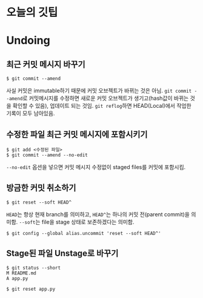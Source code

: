 # 오늘의 깃팁

# Undoing

## 최근 커밋 메시지 바꾸기
```
$ git commit --amend
```

사실 커밋은 immutable하기 때문에 커밋 오브젝트가 바뀌는 것은 아님. `git commit --amend`로 커밋메시지를 수정하면 새로운 커밋 오브젝트가 생기고(hash값이 바뀌는 것을 확인할 수 있음), 업데이트 되는 것임. `git reflog`하면 HEAD(Local)에서 작업한 기록이 모두 남아있음.

## 수정한 파일 최근 커밋 메시지에 포함시키기
```
$ git add <수정된 파일>
$ git commit --amend --no-edit
```

`--no-edit` 옵션을 넣으면 커밋 메시지 수정없이 staged files를 커밋에 포함시킴.

## 방금한 커밋 취소하기 
```
$ git reset --soft HEAD^
```

`HEAD`는 항상 현재 branch를 의미하고, `HEAD^`는 하나의 커밋 전(parent commit)을 의미함. `--soft`는 file을 stage 상태로 보존하겠다는 의미함.

```
$ git config --global alias.uncommit 'reset --soft HEAD^'
```

## Stage된 파일 Unstage로 바꾸기
```
$ git status --short
M README.md
A app.py

$ git reset app.py

```

